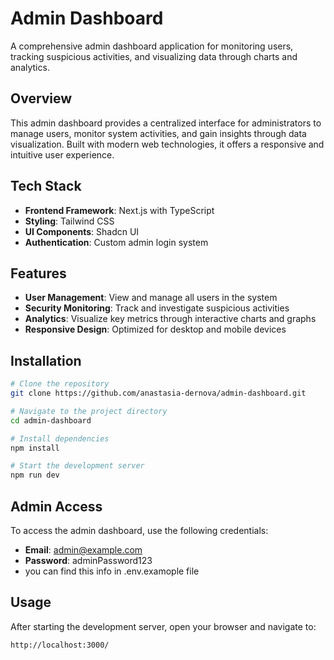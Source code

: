 # Admin Dashboard

A comprehensive admin dashboard application for monitoring users, tracking suspicious activities, and visualizing data through charts and analytics.

## Overview

This admin dashboard provides a centralized interface for administrators to manage users, monitor system activities, and gain insights through data visualization. Built with modern web technologies, it offers a responsive and intuitive user experience.

## Tech Stack

- **Frontend Framework**: Next.js with TypeScript
- **Styling**: Tailwind CSS
- **UI Components**: Shadcn UI
- **Authentication**: Custom admin login system

## Features

- **User Management**: View and manage all users in the system
- **Security Monitoring**: Track and investigate suspicious activities
- **Analytics**: Visualize key metrics through interactive charts and graphs
- **Responsive Design**: Optimized for desktop and mobile devices

## Installation

```bash
# Clone the repository
git clone https://github.com/anastasia-dernova/admin-dashboard.git

# Navigate to the project directory
cd admin-dashboard

# Install dependencies
npm install

# Start the development server
npm run dev
```

## Admin Access

To access the admin dashboard, use the following credentials:

- **Email**: admin@example.com
- **Password**: adminPassword123
- you can find this info in .env.examople file

## Usage

After starting the development server, open your browser and navigate to:

```
http://localhost:3000/
```
